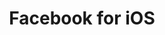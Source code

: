 ---
title: Facebook for iOS
description: 'step-by-step walkthrough for implementing Facebook Login from a basic single view app. We will cloud-enable the app using AWS Amplify Framework and use Amazon Cognito Federated Identities to federate our Facebook Login'
banner: './banner.png'
authorIds:
  - mobile-quickie
href: https://youtu.be/WPdhQttJl_w
platforms:
  - iOS
categories:
  - Authentication
---